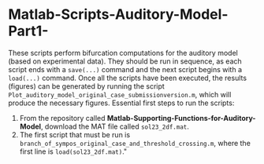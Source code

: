 # Matlab-Scripts-Auditory-Model-Part1-
These scripts perform bifurcation computations for the auditory model (based on experimental data).
They should be run in sequence, as each script ends with a `save(...)` command and the next script begins with a `load(...)` command.
Once all the scripts have been executed, the results (figures) can be generated by running the script `Plot_auditory_model_original_case_submissionversion.m`, which will produce the necessary figures.
Essential first steps to run the scripts:
1) From the repository called **Matlab-Supporting-Functions-for-Auditory-Model**, download the MAT file called `sol23_2df.mat`.
2) The first script that must be run is `branch_of_sympos_original_case_and_threshold_crossing.m`, where the first line is `load(sol23_2df.mat)`."
